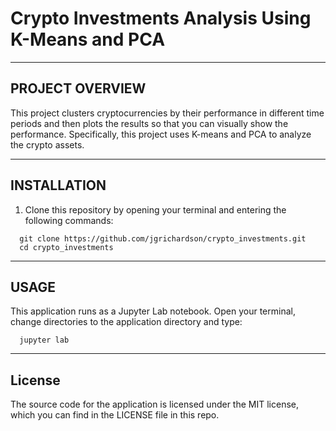# Crypto Investments Analysis Using K-Means and PCA

---

## PROJECT OVERVIEW

This project clusters cryptocurrencies by their performance in different time periods and then plots the results so that you can visually show the performance. Specifically, this project uses K-means and PCA to analyze the crypto assets.

---

## INSTALLATION

1. Clone this repository by opening your terminal and entering the following commands:

```
  git clone https://github.com/jgrichardson/crypto_investments.git
  cd crypto_investments
```

---

## USAGE

This application runs as a Jupyter Lab notebook. Open your terminal, change directories to the application directory and type:

```
  jupyter lab
```

---

## License

The source code for the application is licensed under the MIT license, which you can find in the LICENSE file in this repo.